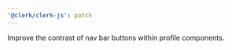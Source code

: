```yaml
---
'@clerk/clerk-js': patch
---
```


Improve the contrast of nav bar buttons within profile components.
